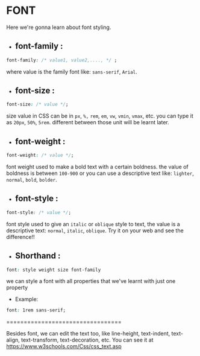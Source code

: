 # FONT
Here we're gonna learn about font styling.

- ## font-family  : 
```css
font-family: /* value1, value2,...., */ ;
```
where value is the family font like: `sans-serif`, `Arial`.

- ## font-size    :
```css
font-size: /* value */;
```
size value in CSS can be in `px`, `%,` `rem`, `em`, `vw`, `vmin`, `vmax`, etc. you can type it as `20px`, `50%`, `5rem`. different between those unit will be learnt later.

- ## font-weight  :
```css
font-weight: /* value */;
```

font weight used to make a bold text with a certain boldness. the value of boldness is between `100-900` or
you can use a descriptive text like: `lighter`, `normal`, `bold`, `bolder`.

- ## font-style   :
```css
font-style: /* value */;
```

font style used to give an `italic` or `oblique` style to text, the value is a descriptive text: `normal`, `italic`, `oblique`. Try it on your web and see the difference!!

- ## Shorthand    :
```css
font: style weight size font-family
```
we can style a font with all properties that we've learnt with just one property 

- Example: 
```css
font: 1rem sans-serif;
```                    

=================================

Besides font, we can edit the text too, like line-height, text-indent, text-align, text-transform, text-decoration, etc. You can see it at https://www.w3schools.com/Css/css_text.asp
